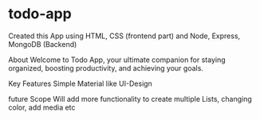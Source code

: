 # todo-app
Created this App using HTML, CSS (frontend part) and Node, Express, MongoDB (Backend)


About
Welcome to Todo App, your ultimate companion for staying organized, boosting productivity, and achieving your goals. 

Key Features
Simple Material like UI-Design

future Scope
Will add more functionality to create multiple Lists, changing color, add media etc